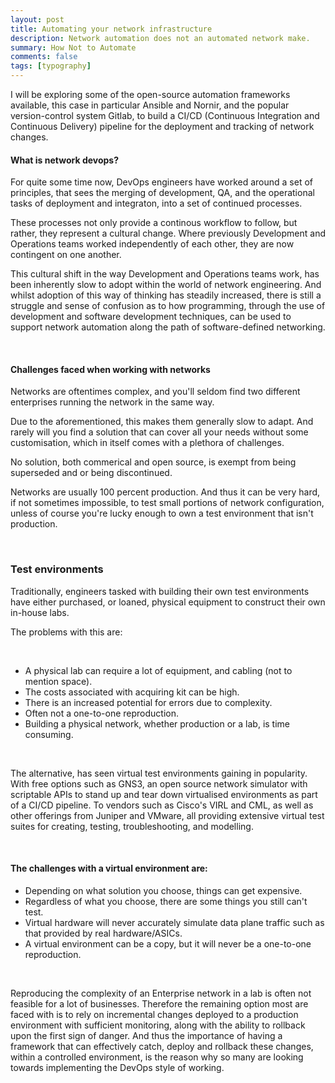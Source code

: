 ```yaml
---
layout: post
title: Automating your network infrastructure
description: Network automation does not an automated network make.
summary: How Not to Automate
comments: false
tags: [typography]
---
```


I will be exploring some of the open-source automation frameworks available, this case in particular Ansible and Nornir, and the popular version-control system Gitlab, to build a CI/CD (Continuous Integration and Continuous Delivery) pipeline for the deployment and tracking of network changes.


#### What is network devops?

For quite some time now, DevOps engineers have worked around a set of principles, that sees the merging of development, QA, and the operational tasks of deployment and integraton, into a set of continued processes.

These processes not only provide a continous workflow to follow, but rather, they represent a cultural change. Where previously Development and Operations teams worked independently of each other, they are now contingent on one another.

This cultural shift in the way Development and Operations teams work, has been inherently slow to adopt within the world of network engineering. And whilst adoption of this way of thinking has steadily increased, there is still a struggle and sense of confusion as to how programming, through the use of development and software development techniques, can be used to support network automation along the path of software-defined networking.

<br/>

#### Challenges faced when working with networks

Networks are oftentimes complex, and you'll seldom find two different enterprises running the network in the same way.

Due to the aforementioned, this makes them generally slow to adapt. And rarely will you find a solution that can cover all your needs without some customisation, which in itself comes with a plethora of challenges.

No solution, both commerical and open source, is exempt from being superseded and or being discontinued.

Networks are usually 100 percent production. And thus it can be very hard, if not sometimes impossible, to test small portions of network configuration, unless of course you're lucky enough to own a test environment that isn't production.

<br/>

### Test environments

Traditionally, engineers tasked with building their own test environments have either purchased, or loaned, physical equipment to construct their own in-house labs. 

The problems with this are:

<br/>

* A physical lab can require a lot of equipment, and cabling (not to mention space).
* The costs associated with acquiring kit can be high.
* There is an increased potential for errors due to complexity.
* Often not a one-to-one reproduction.
* Building a physical network, whether production or a lab, is time consuming.

<br/>

The alternative, has seen virtual test environments gaining in popularity. With free options such as GNS3, an open source network simulator with scriptable APIs to stand up and tear down virtualised environments as part of a CI/CD pipeline. To vendors such as Cisco's VIRL and CML, as well as other offerings from Juniper and VMware, all providing extensive virtual test suites for creating, testing, troubleshooting, and modelling. 

<br/>

#### The challenges with a virtual environment are: 

- Depending on what solution you choose, things can get expensive. 
- Regardless of what you choose, there are some things you still can't test. 
- Virtual hardware will never accurately simulate data plane traffic such as that provided by real hardware/ASICs.
- A virtual environment can be a copy, but it will never be a one-to-one reproduction.

<br/>

Reproducing the complexity of an Enterprise network in a lab is often not feasible for a lot of businesses. Therefore the remaining option most are faced with is to rely on incremental changes deployed to a production environment with sufficient monitoring, along with the ability to rollback upon the first sign of danger. And thus the importance of having a framework that can effectively catch, deploy and rollback these changes, within a controlled environment, is the reason why so many are looking towards implementing the DevOps style of working. 
